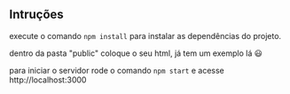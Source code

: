 ## Intruções

execute o comando ```npm install``` para instalar as dependências do projeto.

dentro da pasta "public" coloque o seu html, já tem um exemplo lá 😃

para iniciar o servidor rode o comando ```npm start``` e acesse http://localhost:3000
